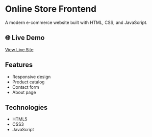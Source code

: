 # Online Store Frontend

A modern e-commerce website built with HTML, CSS, and JavaScript.

## 🌐 Live Demo
[View Live Site](https://muneerhadi.github.io/online-store/index.html)

## Features
- Responsive design
- Product catalog
- Contact form
- About page

## Technologies
- HTML5
- CSS3
- JavaScript
